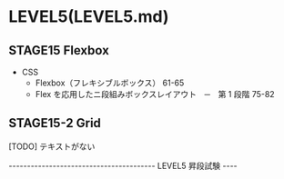 # LEVEL5(LEVEL5.md)
## STAGE15 Flexbox

- CSS
	- Flexbox（フレキシブルボックス） 61-65
	- Flex を応用したニ段組みボックスレイアウト　─　第 1 段階 75-82

## STAGE15-2 Grid

[TODO] テキストがない

---------------------------------------- LEVEL5 昇段試験 ----


